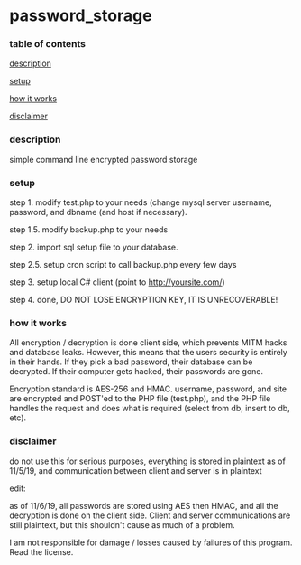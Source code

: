 # password_storage

### table of contents
[description](#description)

[setup](#setup)

[how it works](#how-it-works)

[disclaimer](#disclaimer)

### description
simple command line encrypted password storage

### setup
step 1. modify test.php to your needs (change mysql server username, password, and dbname (and host if necessary).

step 1.5. modify backup.php to your needs

step 2. import sql setup file to your database.

step 2.5. setup cron script to call backup.php every few days

step 3. setup local C# client (point to http://yoursite.com/)

step 4. done, DO NOT LOSE ENCRYPTION KEY, IT IS UNRECOVERABLE!

### how it works
All encryption / decryption is done client side, which prevents MITM hacks and database leaks.
However, this means that the users security is entirely in their hands. If they pick a bad password, their database can be decrypted. If their computer gets hacked, their passwords are gone. 

Encryption standard is AES-256 and HMAC. 
username, password, and site are encrypted and POST'ed to the PHP file (test.php), and the PHP file handles the request and does what is required (select from db, insert to db, etc).


### disclaimer

do not use this for serious purposes, everything is stored in plaintext as of 11/5/19, and communication between client and server is in plaintext

edit:

as of 11/6/19, all passwords are stored using AES then HMAC, and all the decryption is done on the client side. Client and server communications are still plaintext, but this shouldn't cause as much of a problem.

I am not responsible for damage / losses caused by failures of this program. Read the license.

